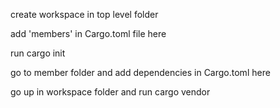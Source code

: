 create workspace in top level folder

add 'members' in Cargo.toml file here

run cargo init

go to member folder and add dependencies in Cargo.toml here

go up in workspace folder and run cargo vendor

